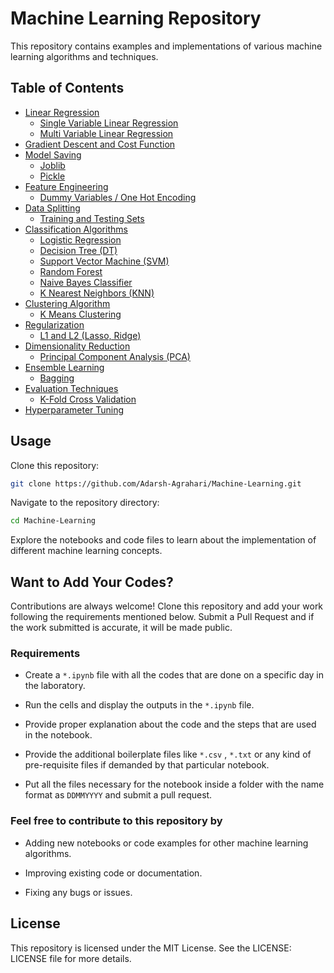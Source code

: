 # Machine Learning Repository

This repository contains examples and implementations of various machine learning algorithms and techniques.

## Table of Contents

* [Linear Regression](#linear-regression)
    * [Single Variable Linear Regression](#single-variable-linear-regression)
    * [Multi Variable Linear Regression](#multi-variable-linear-regression)
* [Gradient Descent and Cost Function](#gradient-descent-cost-function)
* [Model Saving](#model-saving)
    * [Joblib](#joblib)
    * [Pickle](#pickle)
* [Feature Engineering](#feature-engineering)
    * [Dummy Variables / One Hot Encoding](#dummy-variables-one-hot-encoding)
* [Data Splitting](#data-splitting)
    * [Training and Testing Sets](#training-and-testing-sets)
* [Classification Algorithms](#classification-algorithms)
    * [Logistic Regression](#logistic-regression)
    * [Decision Tree (DT)](#decision-tree-dt)
    * [Support Vector Machine (SVM)](#support-vector-machine-svm)
    * [Random Forest](#random-forest)
    * [Naive Bayes Classifier](#naive-bayes-classifier)
    * [K Nearest Neighbors (KNN)](#k-nearest-neighbors-knn)
* [Clustering Algorithm](#clustering-algorithm)
    * [K Means Clustering](#k-means-clustering)
* [Regularization](#regularization)
    * [L1 and L2 (Lasso, Ridge)](#l1-and-l2-lasso-ridge)
* [Dimensionality Reduction](#dimensionality-reduction)
    * [Principal Component Analysis (PCA)](#principal-component-analysis-pca)
* [Ensemble Learning](#ensemble-learning)
    * [Bagging](#bagging)
* [Evaluation Techniques](#evaluation-techniques)
    * [K-Fold Cross Validation](#k-fold-cross-validation)
* [Hyperparameter Tuning](#hyperparameter-tuning)

## Usage

Clone this repository:
```bash
git clone https://github.com/Adarsh-Agrahari/Machine-Learning.git
```

Navigate to the repository directory:
```bash
cd Machine-Learning
```
Explore the notebooks and code files to learn about the implementation of different machine learning concepts.




## Want to Add Your Codes?

Contributions are always welcome! Clone this repository and add your work following the requirements mentioned below. Submit a Pull Request and if the work submitted is accurate, it will be made public.

### Requirements

- Create a `*.ipynb` file with all the codes that are done on a specific day in the laboratory.

- Run the cells and display the outputs in the `*.ipynb` file.

- Provide proper explanation about the code and the steps that are used in the notebook.

- Provide the additional boilerplate files like `*.csv` , `*.txt` or any kind of pre-requisite files if demanded by that particular notebook.

- Put all the files necessary for the notebook inside a folder with the name format as `DDMMYYYY` and submit a pull request.

### Feel free to contribute to this repository by

* Adding new notebooks or code examples for other machine learning algorithms.

* Improving existing code or documentation.

* Fixing any bugs or issues.

## License

This repository is licensed under the MIT License. See the LICENSE: LICENSE file for more details.
